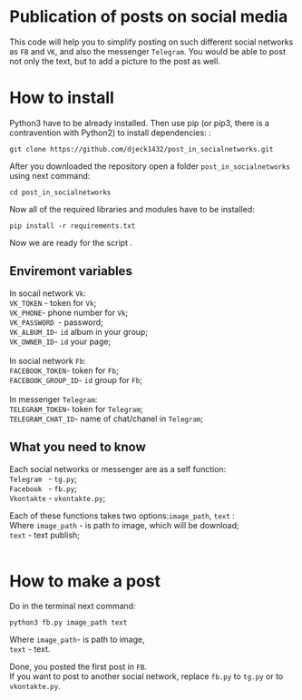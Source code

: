 # Publication of posts on social media 
This code will help you to simplify posting on such different social networks as ```FB``` and ```VK```, and also the messenger ```Telegram```. You would be able to post not only the text, but to add a picture to the post as well. 

# How to install
Python3 have to be already installed. Then use pip (or pip3, there is a contravention with Python2) to install dependencies: :<br>

``` git clone https://github.com/djeck1432/post_in_socialnetworks.git ```

After you downloaded the repository open a folder ```post_in_socialnetworks``` using next command: <br>

```cd post_in_socialnetworks```

Now all of the required libraries and modules have to be installed:<br>

```pip install -r requirements.txt ```<br>

Now we are ready for the script .

## Enviremont variables
In socail network ```Vk```:
<br>
```VK_TOKEN``` - token for ```Vk```;
<br>
```VK_PHONE```- phone number for  ```Vk```;
<br>
```VK_PASSWORD ```- password;
<br>
```VK_ALBUM_ID```- ```id``` album in your group;
<br>
```VK_OWNER_ID```- ```id``` your page;
<br>
<br>
In social network ```Fb```:
<br>
```FACEBOOK_TOKEN```-  token for ```Fb```;
<br>
```FACEBOOK_GROUP_ID```- ```id``` group for ```Fb```;
<br>
<br>
In messenger ```Telegram```:
<br>
```TELEGRAM_TOKEN```- token for ```Telegram```;
<br>
```TELEGRAM_CHAT_ID```- name of chat/chanel in ```Telegram```;
<br>

## What you need to know
Each social networks or messenger are as a self function:
<br>
```Telegram ``` - ```tg.py```;
<br>
```Facebook ``` - ```fb.py```;
<br>
```Vkontakte``` - ```vkontakte.py```;
<br>

Each of these functions takes two options:```image_path```, ```text``` :
<br> Where ```image_path``` -  is path to image, which will be download;
<br>
```text``` - text publish;<br>
<br>

# How to make a post
Do in the terminal next command:
<br>

```python3 fb.py image_path text``` 
<br>

Where ```image_path```- is path to image,
<br>
 ```text``` - text.


Done, you posted the first post in ```FB```.
<br>
If you want to post to another social network, replace ```fb.py``` to ```tg.py``` or to ```vkontakte.py```.
